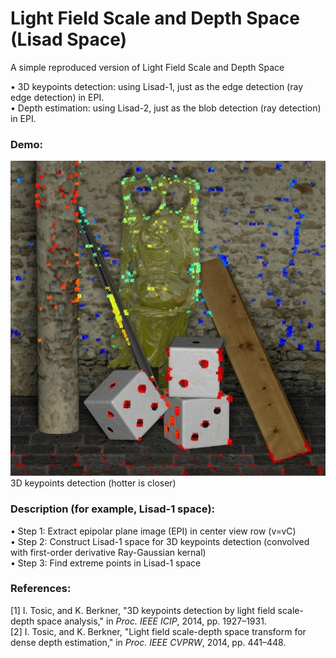 # Light Field Scale and Depth Space (Lisad Space)
A simple reproduced version of Light Field Scale and Depth Space

&bull; 3D keypoints detection: using Lisad-1, just as the edge detection (ray edge detection) in EPI.
<br>
&bull; Depth estimation: using Lisad-2, just as the blob detection (ray detection) in EPI.

### Demo:
<img src=https://github.com/GilbertRC/Light-Field-Scale-and-Depth-Space/blob/main/result_buddha.jpg>
3D keypoints detection (hotter is closer)

### Description (for example, Lisad-1 space):
&bull; Step 1: Extract epipolar plane image (EPI) in center view row (v=vC)
<br>
&bull; Step 2: Construct Lisad-1 space for 3D keypoints detection (convolved with first-order derivative Ray-Gaussian kernal)
<br>
&bull; Step 3: Find extreme points in Lisad-1 space

### References:
[1] I. Tosic, and K. Berkner, "3D keypoints detection by light field scale-depth space analysis," in *Proc. IEEE ICIP*, 2014, pp. 1927–1931.
<br>
[2] I. Tosic, and K. Berkner, "Light field scale-depth space transform for dense depth estimation," in *Proc. IEEE CVPRW*, 2014, pp. 441–448.
